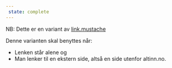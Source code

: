 ```yaml
---
 state: complete
---
```

NB: Dette er en variant av  [link.mustache](../../patterns/00-atomer-02-lenker-og-knapper-00-link/00-atomer-02-lenker-og-knapper-00-link.html)

Denne varianten skal benyttes når:
- Lenken står alene og
- Man lenker til en ekstern side, altså en side utenfor altinn.no.
